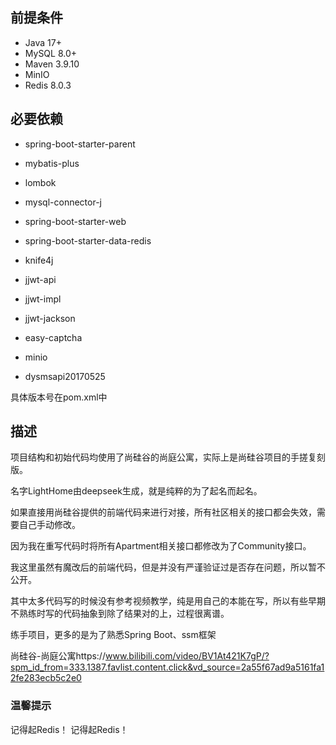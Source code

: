 ## 前提条件
- Java 17+
- MySQL 8.0+ 
- Maven 3.9.10
- MinIO
- Redis 8.0.3

## 必要依赖

- spring-boot-starter-parent

- mybatis-plus

- lombok

- mysql-connector-j

- spring-boot-starter-web

- spring-boot-starter-data-redis

- knife4j

- jjwt-api

- jjwt-impl

- jjwt-jackson

- easy-captcha

- minio

- dysmsapi20170525

具体版本号在pom.xml中

## 描述
项目结构和初始代码均使用了尚硅谷的尚庭公寓，实际上是尚硅谷项目的手搓复刻版。

名字LightHome由deepseek生成，就是纯粹的为了起名而起名。

如果直接用尚硅谷提供的前端代码来进行对接，所有社区相关的接口都会失效，需要自己手动修改。

因为我在重写代码时将所有Apartment相关接口都修改为了Community接口。

我这里虽然有魔改后的前端代码，但是并没有严谨验证过是否存在问题，所以暂不公开。

其中太多代码写的时候没有参考视频教学，纯是用自己的本能在写，所以有些早期不熟练时写的代码抽象到除了结果对的上，过程很离谱。

练手项目，更多的是为了熟悉Spring Boot、ssm框架



尚硅谷-尚庭公寓https://www.bilibili.com/video/BV1At421K7gP/?spm_id_from=333.1387.favlist.content.click&vd_source=2a55f67ad9a5161fa12fe283ecb5c2e0

### 温馨提示
记得起Redis！
记得起Redis！